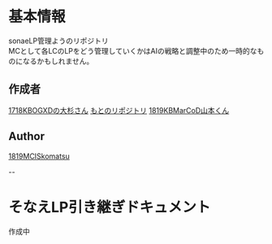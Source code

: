 # 基本情報
sonaeLP管理ようのリポジトリ  
MCとして各LCのLPをどう管理していくかはAIの戦略と調整中のため一時的なものになるかもしれません。

## 作成者
[1718KBOGXDの大杉さん](https://github.com/hiroki0816)
[もとのリポジトリ](https://github.com/hiroki0816/sonaeLP)
[1819KBMarCoD山本くん](https://github.com/YukiYamamoto0222)

## Author
[1819MCISkomatsu](https://github.com/Yuki-k-lion)



--
# そなえLP引き継ぎドキュメント
作成中
